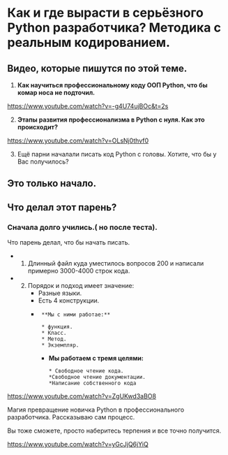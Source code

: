 # Как и где вырасти в серьёзного Python разработчика? Методика с реальным кодированием.

## Видео, которые пишутся по этой теме.

1. **Как научиться профессиональному коду ООП Python, что бы комар носа не подточил.**
   

https://www.youtube.com/watch?v=-g4U74ujBOc&t=2s

2. **Этапы развития профессионализма в Python с нуля. Как это происходит?**
   
https://www.youtube.com/watch?v=OLsNj0thvf0


3. Ещё парни началали писать код Python с головы. Хотите, что бы у Вас получилось?

## Это только начало.

## Что делал этот парень?

### Сначала долго учились.( но после теста).

Что парень делал, что бы начать писать.

- 1. Длинный файл куда уместилось вопросов 200 и написали примерно 3000-4000 строк кода.
- 2.  Порядок и подход имеет значение:
       - Разные языки.
       - Есть 4 конструкции.
       - 
              **Мы с ними работае:**
         
              * функция.
              * Класс.
              * Метод.
              * Экземпляр.
         
         - **Мы работаем с тремя целями:**
           
               * Свободное чтение кода.
               *Свободное чтение документации.
               *Написание собственного кода 

https://www.youtube.com/watch?v=ZgUKwd3aBO8





Магия превращение новичка Python в профессионального разработчика. Рассказываю сам процесс.

Вы тоже сможете, просто наберитесь терпения и все точно получится.


https://www.youtube.com/watch?v=yGcJjQ6jYiQ